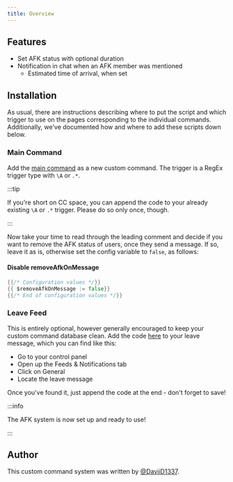 ```yaml
---
title: Overview
---
```


## Features

- Set AFK status with optional duration
- Notification in chat when an AFK member was mentioned
  - Estimated time of arrival, when set

## Installation

As usual, there are instructions describing where to put the script and which trigger to use on the pages corresponding to the individual commands. Additionally, we've documented how and where to add these scripts down below.

### Main Command

Add the [main command](main-cc) as a new custom command. The trigger is a RegEx trigger type with `\A` or `.*`.

:::tip

If you're short on CC space, you can append the code to your already existing `\A` or `.*` trigger. Please do so only once, though.

:::

Now take your time to read through the leading comment and decide if you want to remove the AFK status of users, once they send a message. If so, leave it as is, otherwise set the config variable to `false`, as follows:

#### Disable removeAfkOnMessage

```go {2}
{{/* Configuration values */}}
{{ $removeAfkOnMessage := false}}
{{/* End of configuration values */}}
```

### Leave Feed

This is entirely optional, however generally encouraged to keep your custom command database clean. Add the code [here](leave-feed) to your leave message, which you can find like this:

- Go to your control panel
- Open up the Feeds & Notifications tab
- Click on General
- Locate the leave message

Once you've found it, just append the code at the end - don't forget to save!

:::info

The AFK system is now set up and ready to use!

:::

## Author

This custom command system was written by [@DaviiD1337](https://github.com/DaviiD1337).
